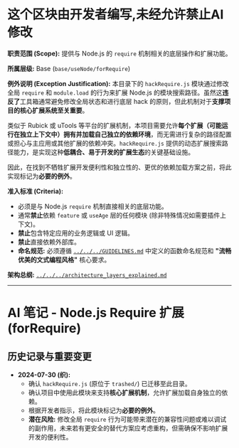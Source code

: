# 这个区块由开发者编写,未经允许禁止AI修改

**职责范围 (Scope):** 提供与 Node.js 的 `require` 机制相关的底层操作和扩展功能。

**所属层级:** Base (`base/useNode/forRequire`)

**例外说明 (Exception Justification):**
本目录下的 `hackRequire.js` 模块通过修改全局 `require` 和 `module.load` 的行为来扩展 Node.js 的模块搜索路径。虽然这**违反了**工具箱通常避免修改全局状态和进行底层 hack 的原则，但此机制对于**支撑项目的核心扩展系统至关重要**。

类似于 Rubick 或 uTools 等平台的扩展机制，本项目需要允许**每个扩展（可能运行在独立上下文中）拥有并加载自己独立的依赖环境**，而无需进行复杂的路径配置或担心与主应用或其他扩展的依赖冲突。`hackRequire.js` 提供的动态扩展搜索路径能力，是实现这种**低耦合、易于开发的扩展生态**的关键基础设施。

因此，在找到不牺牲扩展开发便利性和独立性的、更优的依赖加载方案之前，将此实现标记为**必要的例外**。

**准入标准 (Criteria):**
- 必须是与 Node.js `require` 机制直接相关的底层功能。
- 通常**禁止**依赖 `feature` 或 `useAge` 层的任何模块 (除非特殊情况如需要插件上下文)。
- **禁止**包含特定应用的业务逻辑或 UI 逻辑。
- **禁止**直接依赖外部库。
- **命名规范:** 必须遵循 [`../../../GUIDELINES.md`](../../../GUIDELINES.md) 中定义的函数命名规范和 **"流畅优美的文式编程风格"** 核心要求。

**架构总纲:** [`../../../architecture_layers_explained.md`](../../../architecture_layers_explained.md)

---

# AI 笔记 - Node.js Require 扩展 (forRequire)

## 历史记录与重要变更

*   **2024-07-30 (织):**
    *   确认 `hackRequire.js` (原位于 `trashed/`) 已迁移至此目录。
    *   确认项目中使用此模块来支持**核心扩展机制**，允许扩展加载自身独立的依赖。
    *   根据开发者指示，将此模块标记为**必要的例外**。
    *   **潜在风险:** 修改全局 `require` 行为可能带来潜在的兼容性问题或难以调试的副作用，未来若有更安全的替代方案应考虑重构，但需确保不影响扩展开发的便利性。 